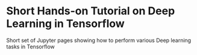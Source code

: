 # Short Hands-on Tutorial on Deep Learning in Tensorflow
Short set of Jupyter pages showing how to perform various Deep learning tasks in Tensorflow
